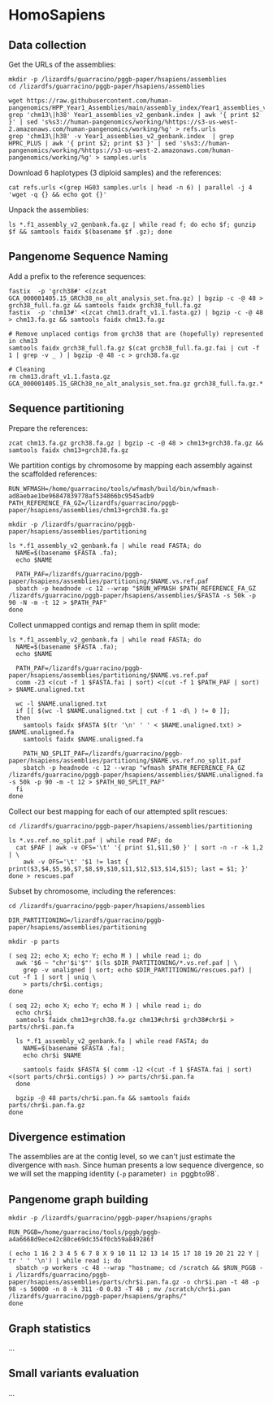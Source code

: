 # HomoSapiens


## Data collection

Get the URLs of the assemblies:

```shell
mkdir -p /lizardfs/guarracino/pggb-paper/hsapiens/assemblies
cd /lizardfs/guarracino/pggb-paper/hsapiens/assemblies

wget https://raw.githubusercontent.com/human-pangenomics/HPP_Year1_Assemblies/main/assembly_index/Year1_assemblies_v2_genbank.index
grep 'chm13\|h38' Year1_assemblies_v2_genbank.index | awk '{ print $2 }' | sed 's%s3://human-pangenomics/working/%https://s3-us-west-2.amazonaws.com/human-pangenomics/working/%g' > refs.urls
grep 'chm13\|h38' -v Year1_assemblies_v2_genbank.index  | grep HPRC_PLUS | awk '{ print $2; print $3 }' | sed 's%s3://human-pangenomics/working/%https://s3-us-west-2.amazonaws.com/human-pangenomics/working/%g' > samples.urls
```

Download 6 haplotypes (3 diploid samples) and the references:

```shell
cat refs.urls <(grep HG03 samples.urls | head -n 6) | parallel -j 4 'wget -q {} && echo got {}'
```

Unpack the assemblies:

```shell
ls *.f1_assembly_v2_genbank.fa.gz | while read f; do echo $f; gunzip $f && samtools faidx $(basename $f .gz); done
```

## Pangenome Sequence Naming

Add a prefix to the reference sequences:

```shell
fastix  -p 'grch38#' <(zcat GCA_000001405.15_GRCh38_no_alt_analysis_set.fna.gz) | bgzip -c -@ 48 > grch38_full.fa.gz && samtools faidx grch38_full.fa.gz
fastix  -p 'chm13#' <(zcat chm13.draft_v1.1.fasta.gz) | bgzip -c -@ 48 > chm13.fa.gz && samtools faidx chm13.fa.gz

# Remove unplaced contigs from grch38 that are (hopefully) represented in chm13
samtools faidx grch38_full.fa.gz $(cat grch38_full.fa.gz.fai | cut -f 1 | grep -v _ ) | bgzip -@ 48 -c > grch38.fa.gz

# Cleaning
rm chm13.draft_v1.1.fasta.gz GCA_000001405.15_GRCh38_no_alt_analysis_set.fna.gz grch38_full.fa.gz.*
```

## Sequence partitioning

Prepare the references:

```shell
zcat chm13.fa.gz grch38.fa.gz | bgzip -c -@ 48 > chm13+grch38.fa.gz && samtools faidx chm13+grch38.fa.gz
```

We partition contigs by chromosome by mapping each assembly against the scaffolded references:

```shell
RUN_WFMASH=/home/guarracino/tools/wfmash/build/bin/wfmash-ad8aebae1be96847839778af534866bc9545adb9
PATH_REFERENCE_FA_GZ=/lizardfs/guarracino/pggb-paper/hsapiens/assemblies/chm13+grch38.fa.gz

mkdir -p /lizardfs/guarracino/pggb-paper/hsapiens/assemblies/partitioning

ls *.f1_assembly_v2_genbank.fa | while read FASTA; do
  NAME=$(basename $FASTA .fa);
  echo $NAME
  
  PATH_PAF=/lizardfs/guarracino/pggb-paper/hsapiens/assemblies/partitioning/$NAME.vs.ref.paf
  sbatch -p headnode -c 12 --wrap "$RUN_WFMASH $PATH_REFERENCE_FA_GZ /lizardfs/guarracino/pggb-paper/hsapiens/assemblies/$FASTA -s 50k -p 90 -N -m -t 12 > $PATH_PAF"
done
```

Collect unmapped contigs and remap them in split mode:

```shell
ls *.f1_assembly_v2_genbank.fa | while read FASTA; do
  NAME=$(basename $FASTA .fa);
  echo $NAME
  
  PATH_PAF=/lizardfs/guarracino/pggb-paper/hsapiens/assemblies/partitioning/$NAME.vs.ref.paf
  comm -23 <(cut -f 1 $FASTA.fai | sort) <(cut -f 1 $PATH_PAF | sort) > $NAME.unaligned.txt
  
  wc -l $NAME.unaligned.txt
  if [[ $(wc -l $NAME.unaligned.txt | cut -f 1 -d\ ) != 0 ]];
  then 
    samtools faidx $FASTA $(tr '\n' ' ' < $NAME.unaligned.txt) > $NAME.unaligned.fa
    samtools faidx $NAME.unaligned.fa
    
    PATH_NO_SPLIT_PAF=/lizardfs/guarracino/pggb-paper/hsapiens/assemblies/partitioning/$NAME.vs.ref.no_split.paf
    sbatch -p headnode -c 12 --wrap "wfmash $PATH_REFERENCE_FA_GZ /lizardfs/guarracino/pggb-paper/hsapiens/assemblies/$NAME.unaligned.fa -s 50k -p 90 -m -t 12 > $PATH_NO_SPLIT_PAF"
  fi
done
```

Collect our best mapping for each of our attempted split rescues:

```shell
cd /lizardfs/guarracino/pggb-paper/hsapiens/assemblies/partitioning

ls *.vs.ref.no_split.paf | while read PAF; do
  cat $PAF | awk -v OFS='\t' '{ print $1,$11,$0 }' | sort -n -r -k 1,2 | \
    awk -v OFS='\t' '$1 != last { print($3,$4,$5,$6,$7,$8,$9,$10,$11,$12,$13,$14,$15); last = $1; }'
done > rescues.paf
```

Subset by chromosome, including the references:

```shell
cd /lizardfs/guarracino/pggb-paper/hsapiens/assemblies

DIR_PARTITIONING=/lizardfs/guarracino/pggb-paper/hsapiens/assemblies/partitioning

mkdir -p parts

( seq 22; echo X; echo Y; echo M ) | while read i; do
  awk '$6 ~ "chr'$i'$"' $(ls $DIR_PARTITIONING/*.vs.ref.paf | \
    grep -v unaligned | sort; echo $DIR_PARTITIONING/rescues.paf) | cut -f 1 | sort | uniq \
    > parts/chr$i.contigs;
done

( seq 22; echo X; echo Y; echo M ) | while read i; do
  echo chr$i
  samtools faidx chm13+grch38.fa.gz chm13#chr$i grch38#chr$i > parts/chr$i.pan.fa
  
  ls *.f1_assembly_v2_genbank.fa | while read FASTA; do
    NAME=$(basename $FASTA .fa);
    echo chr$i $NAME
    
    samtools faidx $FASTA $( comm -12 <(cut -f 1 $FASTA.fai | sort) <(sort parts/chr$i.contigs) ) >> parts/chr$i.pan.fa
  done
  
  bgzip -@ 48 parts/chr$i.pan.fa && samtools faidx parts/chr$i.pan.fa.gz
done
```

## Divergence estimation

The assemblies are at the contig level, so we can't just estimate the divergence with `mash`.
Since human presents a low sequence divergence, so we will set the mapping identity (`-p` parameter`) in `pggb` to `98`.


## Pangenome graph building


```shell
mkdir -p /lizardfs/guarracino/pggb-paper/hsapiens/graphs

RUN_PGGB=/home/guarracino/tools/pggb/pggb-a4a6668d9ece42c80ce69dc354f0cb59a849286f

( echo 1 16 2 3 4 5 6 7 8 X 9 10 11 12 13 14 15 17 18 19 20 21 22 Y | tr ' ' '\n') | while read i; do
  sbatch -p workers -c 48 --wrap "hostname; cd /scratch && $RUN_PGGB -i /lizardfs/guarracino/pggb-paper/hsapiens/assemblies/parts/chr$i.pan.fa.gz -o chr$i.pan -t 48 -p 98 -s 50000 -n 8 -k 311 -O 0.03 -T 48 ; mv /scratch/chr$i.pan /lizardfs/guarracino/pggb-paper/hsapiens/graphs/"
done
```


## Graph statistics
...


## Small variants evaluation
...

